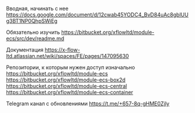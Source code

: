 Вводная, начинать с нее
https://docs.google.com/document/d/12cwab45YODC4_BvD84uAc8gblUUg3BT1NP0QhpSWiEg


Обязательно изучить
https://bitbucket.org/xflowltd/module-ecs/src/dev/readme.md


Документация
https://x-flow-ltd.atlassian.net/wiki/spaces/FE/pages/147095630



Репозитории, к которым нужен доступ изначально
https://bitbucket.org/xflowltd/module-ecs
https://bitbucket.org/xflowltd/module-ecs-box2d
https://bitbucket.org/xflowltd/module-ecs-central
https://bitbucket.org/xflowltd/module-ecs-container


Telegram канал с обновлениями
https://t.me/+657-8q-gHME0ZjIy


